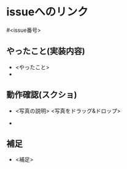 # issueへのリンク
#<issue番号>

## やったこと(実装内容)
- <やったこと>
-

## 動作確認(スクショ)
- <写真の説明>
<写真をドラッグ&ドロップ>

 -

## 補足
- <補足>
